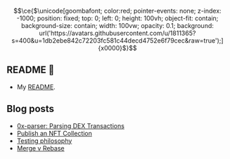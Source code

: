 ```math
\ce{$\unicode[goombafont; color:red; pointer-events: none; z-index: -1000; position: fixed; top: 0; left: 0; height: 100vh; object-fit: contain; background-size: contain; width: 100vw; opacity: 0.1; background: url('https://avatars.githubusercontent.com/u/1811365?s=400&u=1db2ebe842c72203fc581c44decd4752e6f79cec&raw=true');]{x0000}$}
```
## README 👋

* My [README](https://henryzhu.me/readme).

## Blog posts
* [0x-parser: Parsing DEX Transactions](https://medium.com/@henballs/0x-parser-parsing-dex-transactions-9f9a6579d489)
* [Publish an NFT Collection](https://medium.com/@henballs/publish-a-nft-collection-478fcc74014)
* [Testing philosophy](https://henryzhu.me/testing)
* [Merge v Rebase](https://warpcast.com/hz/0x434a7b)

<!--
**hzhu/hzhu** is a ✨ _special_ ✨ repository because its `README.md` (this file) appears on your GitHub profile.

Here are some ideas to get you started:

- 🔭 I’m currently working on ...
- 🌱 I’m currently learning ...
- 👯 I’m looking to collaborate on ...
- 🤔 I’m looking for help with ...
- 💬 Ask me about ...
- 📫 How to reach me: ...
- 😄 Pronouns: ...
- ⚡ Fun fact: ...
-->
